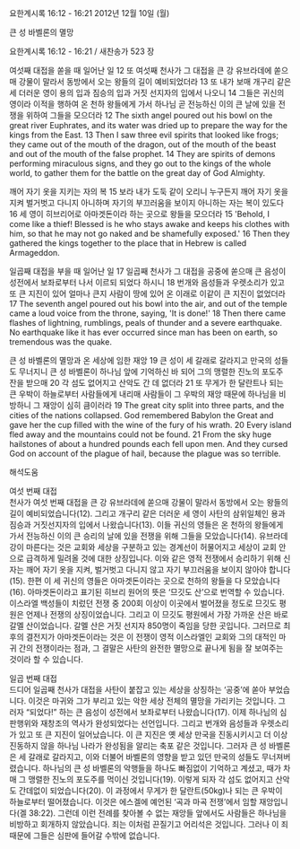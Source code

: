 요한계시록 16:12 - 16:21 
2012년 12월 10일 (월)

큰 성 바벨론의 멸망



요한계시록 16:12 - 16:21 / 새찬송가 523 장


여섯째 대접을 쏟을 때 일어난 일
12 또 여섯째 천사가 그 대접을 큰 강 유브라데에 쏟으매 강물이 말라서 동방에서 오는 왕들의 길이 예비되었더라 13 또 내가 보매 개구리 같은 세 더러운 영이 용의 입과 짐승의 입과 거짓 선지자의 입에서 나오니 14 그들은 귀신의 영이라 이적을 행하여 온 천하 왕들에게 가서 하나님 곧 전능하신 이의 큰 날에 있을 전쟁을 위하여 그들을 모으더라
12 The sixth angel poured out his bowl on the great river Euphrates, and its water was dried up to prepare the way for the kings from the East. 13 Then I saw three evil spirits that looked like frogs; they came out of the mouth of the dragon, out of the mouth of the beast and out of the mouth of the false prophet. 14 They are spirits of demons performing miraculous signs, and they go out to the kings of the whole world, to gather them for the battle on the great day of God Almighty.

깨어 자기 옷을 지키는 자의 복
15 보라 내가 도둑 같이 오리니 누구든지 깨어 자기 옷을 지켜 벌거벗고 다니지 아니하며 자기의 부끄러움을 보이지 아니하는 자는 복이 있도다 16 세 영이 히브리어로 아마겟돈이라 하는 곳으로 왕들을 모으더라
15 'Behold, I come like a thief! Blessed is he who stays awake and keeps his clothes with him, so that he may not go naked and be shamefully exposed.' 16 Then they gathered the kings together to the place that in Hebrew is called Armageddon.

일곱째 대접을 부을 때 일어난 일 
17 일곱째 천사가 그 대접을 공중에 쏟으매 큰 음성이 성전에서 보좌로부터 나서 이르되 되었다 하시니 18 번개와 음성들과 우렛소리가 있고 또 큰 지진이 있어 얼마나 큰지 사람이 땅에 있어 온 이래로 이같이 큰 지진이 없었더라
17 The seventh angel poured out his bowl into the air, and out of the temple came a loud voice from the throne, saying, 'It is done!' 18 Then there came flashes of lightning, rumblings, peals of thunder and a severe earthquake. No earthquake like it has ever occurred since man has been on earth, so tremendous was the quake.

큰 성 바벨론의 멸망과 온 세상에 임한 재앙
19 큰 성이 세 갈래로 갈라지고 만국의 성들도 무너지니 큰 성 바벨론이 하나님 앞에 기억하신 바 되어 그의 맹렬한 진노의 포도주 잔을 받으매 20 각 섬도 없어지고 산악도 간 데 없더라 21 또 무게가 한 달란트나 되는 큰 우박이 하늘로부터 사람들에게 내리매 사람들이 그 우박의 재앙 때문에 하나님을 비방하니 그 재앙이 심히 큼이러라
19 The great city split into three parts, and the cities of the nations collapsed. God remembered Babylon the Great and gave her the cup filled with the wine of the fury of his wrath. 20 Every island fled away and the mountains could not be found. 21 From the sky huge hailstones of about a hundred pounds each fell upon men. And they cursed God on account of the plague of hail, because the plague was so terrible.

해석도움





여섯 번째 대접  
천사가 여섯 번째 대접을 큰 강 유브라데에 쏟으매 강물이 말라서 동방에서 오는 왕들의 길이 예비되었습니다(12). 그리고 개구리 같은 더러운 세 영이 사탄의 삼위일체인 용과 짐승과 거짓선지자의 입에서 나왔습니다(13). 이들 귀신의 영들은 온 천하의 왕들에게 가서 전능하신 이의 큰 승리의 날에 있을 전쟁을 위해 그들을 모았습니다(14). 유브라데강이 마른다는 것은 교회와 세상을 구분하고 있는 경계선이 허물어지고 세상이 교회 안으로 급격하게 밀려올 것에 대한 상징입니다. 이와 같은 영적 전쟁에서 승리하기 위해 신자는 깨어 자기 옷을 지켜, 벌거벗고 다니지 않고 자기 부끄러움을 보이지 않아야 합니다(15). 한편 이 세 귀신의 영들은 아마겟돈이라는 곳으로 천하의 왕들을 다 모았습니다(16). 아마겟돈이라고 표기된 히브리 원어의 뜻은 ‘므깃도 산’으로 번역할 수 있습니다. 이스라엘 백성들이 치렀던 전쟁 중 200회 이상이 이곳에서 벌어졌을 정도로 므깃도 평원은 언제나 전쟁의 상징이었습니다. 그리고 이 므깃도 평원에서 가장 가까운 산은 바로 갈멜 산이었습니다. 갈멜 산은 거짓 선지자 850명이 죽임을 당한 곳입니다. 그러므로 최후의 결전지가 아마겟돈이라는 것은 이 전쟁이 영적 이스라엘인 교회와 그의 대적인 마귀 간의 전쟁이라는 점과, 그 결말은 사탄의 완전한 멸망으로 끝나게 됨을 잘 보여주는 것이라 할 수 있습니다. 

일곱 번째 대접  
드디어 일곱째 천사가 대접을 사탄이 붙잡고 있는 세상을 상징하는 ‘공중’에 쏟아 부었습니다. 이것은 마귀와 그가 부리고 있는 악한 세상 전체의 멸망을 가리키는 것입니다. 그러자 “되었다!” 하는 큰 음성이 성전에서 보좌로부터 나왔습니다(17). 이제 하나님의 심판행위와 재창조의 역사가 완성되었다는 선언입니다. 그리고 번개와 음성들과 우렛소리가 있고 또 큰 지진이 일어났습니다. 이 큰 지진은 옛 세상 만국을 진동시키시고 더 이상 진동하지 않을 하나님 나라가 완성됨을 알리는 축포 같은 것입니다. 그러자 큰 성 바벨론은 세 갈래로 갈라지고, 이와 더불어 바벨론의 영향을 받고 있던 만국의 성들도 무너져버렸습니다. 하나님의 큰 성 바벨론의 악행들을 하나도 빠짐없이 기억하고 계셨고, 때가 차매 그 맹렬한 진노의 포도주를 먹이신 것입니다(19). 이렇게 되자 각 섬도 없어지고 산악도 간데없이 되었습니다(20). 이 과정에서 무게가 한 달란트(50kg)나 되는 큰 우박이 하늘로부터 떨어졌습니다. 이것은 에스겔에 예언된 ‘곡과 마곡 전쟁’에서 임할 재앙입니다(겔 38:22). 그런데 이런 전례를 찾아볼 수 없는 재앙들 앞에서도 사람들은 하나님을 비방하고 회개하지 않았습니다. 죄는 이처럼 끈질기고 어리석은 것입니다. 그러나 이 죄 때문에 그들은 심판에 들어갈 수밖에 없습니다.